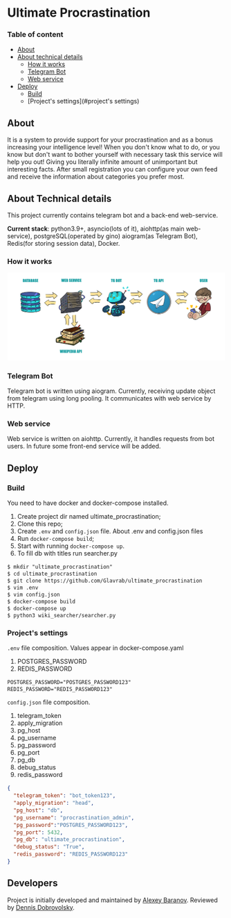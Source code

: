 # Ultimate Procrastination

### Table of content
* [About](#about)
* [About technical details](#about-technical-details)
    * [How it works](#how-it-works)
    * [Telegram Bot](#telegram-bot)
    * [Web service](#web-service)
* [Deploy](#deploy)
    * [Build](#build)
    * [Project's settings](#project's settings)
    
## About

It is a system to provide support for your procrastination and as a bonus increasing your intelligence level!
When you don't know what to do, or you know but don't want to bother yourself with necessary task this service will help you out!
Giving you literally infinite amount of unimportant but interesting facts.
After small registration you can configure your own feed and receive the information about categories you prefer most.


## About Technical details

This project currently contains telegram bot and a back-end web-service.

**Current stack**: python3.9+, asyncio(lots of it), aiohttp(as main web-service), postgreSQL(operated by gino)
aiogram(as Telegram Bot), Redis(for storing session data), Docker.

### How it works

![Current scheme](https://github.com/Glavrab/ultimate_procrastination/blob/web_app%2Bbot/docs/working_scheme.png?raw=true)
### Telegram Bot

Telegram bot is written using aiogram. Currently, receiving update object from telegram using long pooling.
It communicates with web service by HTTP.

### Web service

Web service is written on aiohttp. 
Currently, it handles requests from bot users. In future some front-end service will be added.


## Deploy

### Build

You need to have docker and docker-compose installed.

1. Create project dir named ultimate_procrastination;
2. Clone this repo;
3. Create `.env` and `config.json` file. About .env and config.json files
4. Run `docker-compose build`;
5. Start with running `docker-compose up`.
6. To fill db with titles run searcher.py 

```shell script
$ mkdir "ultimate_procrastination"
$ cd ultimate_procrastination
$ git clone https://github.com/Glavrab/ultimate_procrastination
$ vim .env
$ vim config.json
$ docker-compose build
$ docker-compose up
$ python3 wiki_searcher/searcher.py
```

### Project's settings
`.env` file composition. Values appear in docker-compose.yaml

1. POSTGRES_PASSWORD
2. REDIS_PASSWORD

```shell script
POSTGRES_PASSWORD="POSTGRES_PASSWORD123"
REDIS_PASSWORD="REDIS_PASSWORD123"
```

`config.json` file composition.

1. telegram_token
2. apply_migration
3. pg_host
4. pg_username
5. pg_password
6. pg_port
7. pg_db
8. debug_status
9. redis_password

```json
{
  "telegram_token": "bot_token123",
  "apply_migration": "head",
  "pg_host": "db",
  "pg_username": "procrastination_admin",
  "pg_password":"POSTGRES_PASSWORD123",
  "pg_port": 5432,
  "pg_db": "ultimate_procrastination",
  "debug_status": "True",
  "redis_password": "REDIS_PASSWORD123"
}
```
## Developers

Project is initially developed and maintained by [Alexey Baranov](https://github.com/Glavrab).
Reviewed by [Dennis Dobrovolsky](https://github.com/AngliD).
